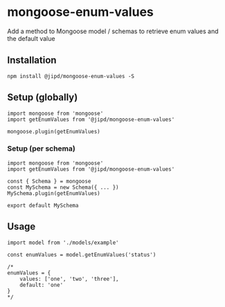 # mongoose-enum-values

Add a method to Mongoose model / schemas to retrieve enum values and the default value

## Installation
```
npm install @jipd/mongoose-enum-values -S
```
## Setup (globally)
```
import mongoose from 'mongoose'
import getEnumValues from '@jipd/mongoose-enum-values'

mongoose.plugin(getEnumValues)
```
### Setup (per schema)
```
import mongoose from 'mongoose'
import getEnumValues from '@jipd/mongoose-enum-values'

const { Schema } = mongoose
const MySchema = new Schema({ ... })
MySchema.plugin(getEnumValues)

export default MySchema
```
## Usage
```
import model from './models/example'

const enumValues = model.getEnumValues('status')

/*
enumValues = {
    values: ['one', 'two', 'three'],
    default: 'one'
}
*/

```
